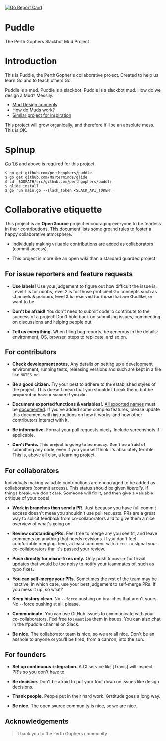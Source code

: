 [![Go Report Card](https://goreportcard.com/badge/github.com/perthgophers/puddle)](https://goreportcard.com/report/github.com/perthgophers/puddle)

# Puddle
The Perth Gophers Slackbot Mud Project

# Introduction

This is Puddle, the Perth Gopher's collaborative project. Created to help us learn Go and to teach others Go. 

Puddle is a mud. Puddle is a slackbot. Puddle is a slackbot mud. How do we design a Mud? Messily.

* [Mud Design concepts](https://www.gammon.com.au/forum/?id=10147)
* [How do Muds work?](http://www.livinginternet.com/d/dw.htm)
* [Similar project for inspiration](https://github.com/Streamweaver/pogomud)

This project will grow organically, and therefore it'll be an absolute mess. This is OK.

# Spinup

[Go 1.6](https://golang.org/) and above is required for this project.

```
$ go get github.com/perthgophers/puddle
$ go get github.com/Masterminds/glide
$ cd  $GOPATH/src/github.com/perthgophers/puddle
$ glide install
$ go run main.go --slack_token <SLACK_API_TOKEN>
```

# Collaborative etiquette

This project is an **Open Source** project encouraging everyone to be fearless in their contributions. This document lists some ground rules to foster a happy collaborative atmosphere.

* Individuals making valuable contributions are added as collaborators (commit access).

* This project is more like an open wiki than a standard guarded project.


## For issue reporters and feature requests

* __Use labels!__ Use your judgement to figure out how difficult the issue is. Level 1 is for noobs, level 2 is for those proficient Go concepts such as channels & pointers, level 3 is reserved for those that are Godlike, or want to be.

* __Don't be afraid!__ You don't need to submit code to contribute to the success of a project! Don't hold back on submitting issues, commenting on discussions and helping people out.

* __Tell us everything.__ When filing bug reports, be generous in the details: environment, OS, browser, steps to replicate, and so on.

## For contributors

* __Check development notes.__ Any details on setting up a development environment, running tests, releasing versions and such are kept in a file like `NOTES.md`.

* __Be a good citizen.__ Try your best to adhere to the established styles of the project. This doesn't mean that you shouldn't break them, but be prepared to have a reason if you do.

* __Document exported functions & variables!.__ [All exported names](https://tour.golang.org/basics/3) must be [documented](https://blog.golang.org/godoc-documenting-go-code). If you've added some complex features, please update this document with instructions on how it works, and how other contributors interact with it.

* __Be informative.__ Format your pull requests nicely. Include screenshots if applicable.

* __Don't Panic.__ This project is going to be messy. Don't be afraid of submitting any code, even if you yourself think it's absolutely terrible. This is, above all else, a learning project.

## For collaborators

Individuals making valuable contributions are encouraged to be added as collaborators (commit access). This status should be given *liberally.* If things break, we don't care. Someone will fix it, and then give a valuable critique of your code!

* __Work in branches then send a PR.__ Just because you have full commit access doesn't mean you shouldn't use pull requests. PRs are a great way to solicit feedback from co-collaborators and to give them a nice overview of what's going on.

* __Review outstanding PRs.__ Feel free to merge any you see fit, and leave comments on anything that needs revisions. If you don't feel comfortable merging them, at least comment with a `:+1:` to signal your co-collaborators that it's passed your review.

* __Push directly for micro-fixes only.__ Only push to `master` for trivial updates that would be too noisy to notify your teammates of, such as typo fixes.

* __You can self-merge your PRs.__ Sometimes the rest of the team may be inactive, in which case, use your best judgement to self-merge PRs. If you mess it up, so what?

* __Keep history clean.__ No `--force` pushing on branches that aren't yours. No --force pushing at all, please.

* __Communicate.__ You can use GitHub issues to communicate with your co-collaborators. Feel free to `@mention` them in issues. You can also chat in the #puddle channel on Slack.

* __Be nice.__ The collaborator team is nice, so we are all nice. Don't be an asshole to anyone or you'll be fired, from a cannon, into the sun.

## For founders

* __Set up continuous-integration.__ A CI service like [Travis] will inspect PR's so you don't have to.

* __Be decisive.__ Don't be afraid to put your foot down on issues like design decisions.

* __Thank people.__ People put in their hard work. Gratitude goes a long way.

* __Be nice.__ The open source community is nice, so we are nice.

## Acknowledgements

> Thank you to the Perth Gophers community.
